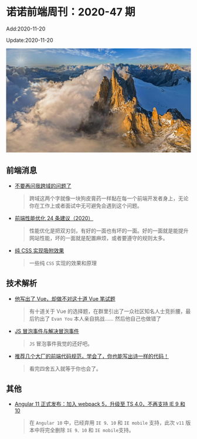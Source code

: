 <!--
 * @Description: 2020-47
 * @Author: zoeblow
 * @Email: wangfuyuan@nnuo.com
 * @Date: 2020-07-17 19:10:47
 * @LastEditors: zoeblow
 * @LastEditTime: 2020-11-20 16:31:33
 * @FilePath: \nuofe-weekly\2020\weekly-47.md
 -->

# 诺诺前端周刊：2020-47 期

Add:2020-11-20

Update:2020-11-20

![202047](../images/2020/202047.jpg)

## 前端消息

- [不要再问我跨域的问题了](https://mp.weixin.qq.com/s/IRWfjKn9p3Y72crqrIr6Vw)

  > 跨域这两个字就像一块狗皮膏药一样黏在每一个前端开发者身上，无论你在工作上或者面试中无可避免会遇到这个问题。

- [前端性能优化 24 条建议（2020）](https://mp.weixin.qq.com/s/9F-GYqr_QFmkkVBttZnlRw)

  > 性能优化是把双刃剑，有好的一面也有坏的一面。好的一面就是能提升网站性能，坏的一面就是配置麻烦，或者要遵守的规则太多。

- [纯 CSS 实现吸附效果](https://mp.weixin.qq.com/s/UK7_tp8WDbinK2TPM5hZ8A)

  > 一些纯 `CSS` 实现的效果和原理

## 技术解析

- [他写出了 Vue，却做不对这十道 Vue 笔试题](https://zhuanlan.zhihu.com/p/231510566)

  > 有十道关于 Vue 的选择题，在群里引出了一众社区知名人士竞折腰，最后钓出了 `Evan You` 本人亲自挑战…… 然后他自己也做错了

- [JS 冒泡事件与解决冒泡事件](https://mp.weixin.qq.com/s/9fNME8VU7VFAABmVM6iBHQ)

  > `JS` 冒泡事件我觉的还好吧。

- [推荐几个大厂的前端代码规范，学会了，你也能写出诗一样的代码！](https://juejin.cn/post/6893891476913291278)

  > 看完四舍五入就等于你也会了。

## 其他

- [Angular 11 正式发布：加入 webpack 5，升级至 TS 4.0，不再支持 IE 9 和 10](https://mp.weixin.qq.com/s/wX9Ef1GieihCVVTUhoBOdQ)

  > 在 `Angular 10` 中，已经弃用 `IE 9、10` 和 `IE mobile` 支持，此次 `v11` 版本中将完全删除 `IE 9、10` 和 `IE mobile`支持。
